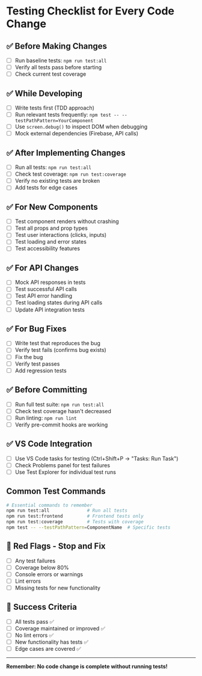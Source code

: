 # Testing Checklist for Every Code Change

## ✅ Before Making Changes
- [ ] Run baseline tests: `npm run test:all`
- [ ] Verify all tests pass before starting
- [ ] Check current test coverage

## ✅ While Developing
- [ ] Write tests first (TDD approach)
- [ ] Run relevant tests frequently: `npm test -- --testPathPattern=YourComponent`
- [ ] Use `screen.debug()` to inspect DOM when debugging
- [ ] Mock external dependencies (Firebase, API calls)

## ✅ After Implementing Changes
- [ ] Run all tests: `npm run test:all`
- [ ] Check test coverage: `npm run test:coverage`
- [ ] Verify no existing tests are broken
- [ ] Add tests for edge cases

## ✅ For New Components
- [ ] Test component renders without crashing
- [ ] Test all props and prop types
- [ ] Test user interactions (clicks, inputs)
- [ ] Test loading and error states
- [ ] Test accessibility features

## ✅ For API Changes
- [ ] Mock API responses in tests
- [ ] Test successful API calls
- [ ] Test API error handling
- [ ] Test loading states during API calls
- [ ] Update API integration tests

## ✅ For Bug Fixes
- [ ] Write test that reproduces the bug
- [ ] Verify test fails (confirms bug exists)
- [ ] Fix the bug
- [ ] Verify test passes
- [ ] Add regression tests

## ✅ Before Committing
- [ ] Run full test suite: `npm run test:all`
- [ ] Check test coverage hasn't decreased
- [ ] Run linting: `npm run lint`
- [ ] Verify pre-commit hooks are working

## ✅ VS Code Integration
- [ ] Use VS Code tasks for testing (Ctrl+Shift+P → "Tasks: Run Task")
- [ ] Check Problems panel for test failures
- [ ] Use Test Explorer for individual test runs

## Common Test Commands
```bash
# Essential commands to remember
npm run test:all              # Run all tests
npm run test:frontend         # Frontend tests only
npm run test:coverage         # Tests with coverage
npm test -- --testPathPattern=ComponentName  # Specific tests
```

## 🚨 Red Flags - Stop and Fix
- [ ] Any test failures
- [ ] Coverage below 80%
- [ ] Console errors or warnings
- [ ] Lint errors
- [ ] Missing tests for new functionality

## 🎯 Success Criteria
- [ ] All tests pass ✅
- [ ] Coverage maintained or improved ✅
- [ ] No lint errors ✅
- [ ] New functionality has tests ✅
- [ ] Edge cases are covered ✅

---

**Remember: No code change is complete without running tests!**
